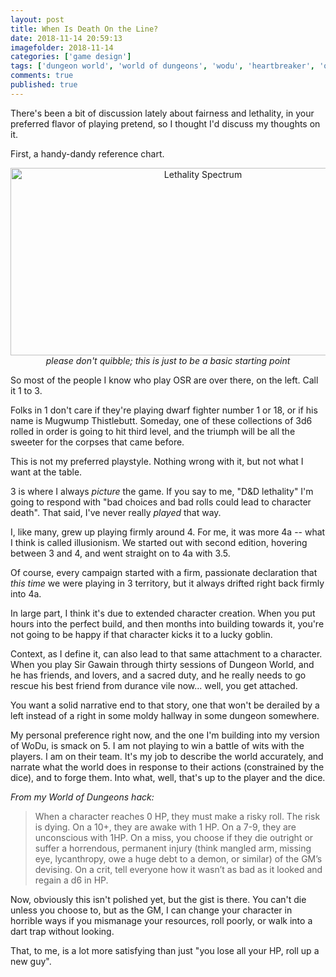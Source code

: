 ```yaml
---
layout: post
title: When Is Death On the Line?
date: 2018-11-14 20:59:13
imagefolder: 2018-11-14
categories: ['game design']
tags: ['dungeon world', 'world of dungeons', 'wodu', 'heartbreaker', 'osr', 'megadungeon', 'stonehell']
comments: true
published: true
---
```


There's been a bit of discussion lately about fairness and lethality, in your preferred flavor of playing pretend, so I thought I'd discuss my thoughts on it.

First, a handy-dandy reference chart.

<!--more-->

<center>
<img src="{{ site.baseurl }}/img/posts/{{page.imagefolder}}/lethalityspectrum.png" alt="Lethality Spectrum" style="width: 600px; height: 300px"/><br>
<i> please don't quibble; this is just to be a basic starting point</i>
</center>

So most of the people I know who play OSR are over there, on the left. Call it 1 to 3.

Folks in 1 don't care if they're playing dwarf fighter number 1 or 18, or if his name is Mugwump Thistlebutt. Someday, one of these collections of 3d6 rolled in order is going to hit third level, and the triumph will be all the sweeter for the corpses that came before.

This is not my preferred playstyle. Nothing wrong with it, but not what I want at the table.

3 is where I always *picture* the game. If you say to me, "D&D lethality" I'm going to respond with "bad choices and bad rolls could lead to character death". That said, I've never really *played* that way.

I, like many, grew up playing firmly around 4. For me, it was more 4a -- what I think is called illusionism. We started out with second edition, hovering between 3 and 4, and went straight on to 4a with 3.5.

Of course, every campaign started with a firm, passionate declaration that *this time* we were playing in 3 territory, but it always drifted right back firmly into 4a.

In large part, I think it's due to extended character creation. When you put hours into the perfect build, and then months into building towards it, you're not going to be happy if that character kicks it to a lucky goblin.

Context, as I define it, can also lead to that same attachment to a character. When you play Sir Gawain through thirty sessions of Dungeon World, and he has friends, and lovers, and a sacred duty, and he really needs to go rescue his best friend from durance vile now... well, you get attached.

You want a solid narrative end to that story, one that won't be derailed by a left instead of a right in some moldy hallway in some dungeon somewhere.

My personal preference right now, and the one I'm building into my version of WoDu, is smack on 5. I am not playing to win a battle of wits with the players. I am on their team. It's my job to describe the world accurately, and narrate what the world does in response to their actions (constrained by the dice), and to forge them. Into what, well, that's up to the player and the dice.

*From my World of Dungeons hack:*

>When a character reaches 0 HP, they must make a risky roll. The risk is dying. On a 10+, they are awake with 1 HP. On a 7-9, they are unconscious with 1HP. On a miss, you choose if they die outright or suffer a horrendous, permanent injury (think mangled arm, missing eye, lycanthropy, owe a huge debt to a demon, or similar) of the GMʼs devising. On a crit, tell everyone how it wasnʼt as bad as it looked and regain a d6 in HP.

Now, obviously this isn't polished yet, but the gist is there. You can't die unless you choose to, but as the GM, I can change your character in horrible ways if you mismanage your resources, roll poorly, or walk into a dart trap without looking.

That, to me, is a lot more satisfying than just "you lose all your HP, roll up a new guy".
